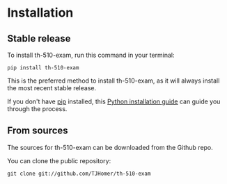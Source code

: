 # Installation

## Stable release

To install th-510-exam, run this command in your terminal:

```
pip install th-510-exam
```

This is the preferred method to install th-510-exam, as it will always install the most recent stable release.

If you don't have [pip](https://pip.pypa.io) installed, this [Python installation guide](http://docs.python-guide.org/en/latest/starting/installation/) can guide you through the process.

## From sources

The sources for th-510-exam can be downloaded from the Github repo.

You can clone the public repository:

```
git clone git://github.com/TJHomer/th-510-exam
```
